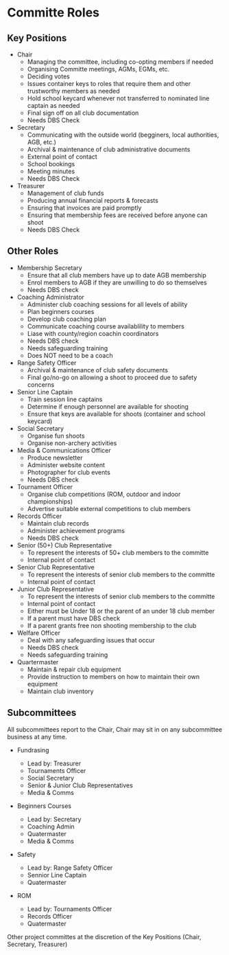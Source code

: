 # Committe Roles

## Key Positions

- Chair
  - Managing the committee, including co-opting members if needed
  - Organising Committe meetings, AGMs, EGMs, etc.
  - Deciding votes
  - Issues container keys to roles that require them and other trustworthy members
  as needed
  - Hold school keycard whenever not transferred to nominated line captain as needed
  - Final sign off on all club documentation
  - Needs DBS Check
- Secretary
  - Communicating with the outside world (begginers, local authorities, AGB, etc.)
  - Archival & maintenance of club administrative documents
  - External point of contact
  - School bookings
  - Meeting minutes
  - Needs DBS Check
- Treasurer
  - Management of club funds
  - Producing annual financial reports & forecasts
  - Ensuring that invoices are paid promptly
  - Ensuring that membership fees are received before anyone can shoot
  - Needs DBS Check

## Other Roles

- Membership Secretary
  - Ensure that all club members have up to date AGB membership
  - Enrol members to AGB if they are unwilling to do so themselves
  - Needs DBS check
- Coaching Administrator
  - Administer club coaching sessions for all levels of ability
  - Plan beginners courses
  - Develop club coaching plan
  - Communicate coaching course availablility to members
  - Liase with county/region coachin coordinators
  - Needs DBS check
  - Needs safeguarding training
  - Does NOT need to be a coach
- Range Safety Officer
  - Archival & maintenance of club safety documents
  - Final go/no-go on allowing a shoot to proceed due to safety concerns
- Senior Line Captain
  - Train session line captains
  - Determine if enough personnel are available for shooting
  - Ensure that keys are available for shoots (container and school keycard)
- Social Secretary
  - Organise fun shoots
  - Organise non-archery activities
- Media & Communications Officer
  - Produce newsletter
  - Administer website content
  - Photographer for club events
  - Needs DBS check
- Tournament Officer
  - Organise club competitions (ROM, outdoor and indoor championships)
  - Advertise suitable external competitions to club members
- Records Officer
  - Maintain club records
  - Administer achievement programs
  - Needs DBS check
- Senior (50+) Club Representative
  - To represent the interests of 50+ club members to the committe
  - Internal point of contact
- Senior Club Representative
  - To represent the interests of senior club members to the committe
  - Internal point of contact
- Junior Club Representative
  - To represent the interests of senior club members to the committe
  - Internal point of contact
  - Either must be Under 18 or the parent of an under 18 club member
  - If a parent must have DBS check
  - If a parent grants free non shooting membership to the club
- Welfare Officer
  - Deal with any safeguarding issues that occur
  - Needs DBS check
  - Needs safeguarding training
- Quartermaster
  - Maintain & repair club equipment
  - Provide instruction to members on how to maintain their own equipment
  - Maintain club inventory

## Subcommittees

All subcommittees report to the Chair, Chair may sit in on any subcommittee business
at any time.

- Fundrasing
  - Lead by: Treasurer
  - Tournaments Officer
  - Social Secretary
  - Senior & Junior Club Representatives
  - Media & Comms

- Beginners Courses
  - Lead by: Secretary
  - Coaching Admin
  - Quatermaster
  - Media & Comms

- Safety
  - Lead by: Range Safety Officer
  - Sennior Line Captain
  - Quatermaster

- ROM
  - Lead by: Tournaments Officer
  - Records Officer
  - Quatermaster

Other project committes at the discretion of the Key Positions (Chair, Secretary,
Treasurer)
